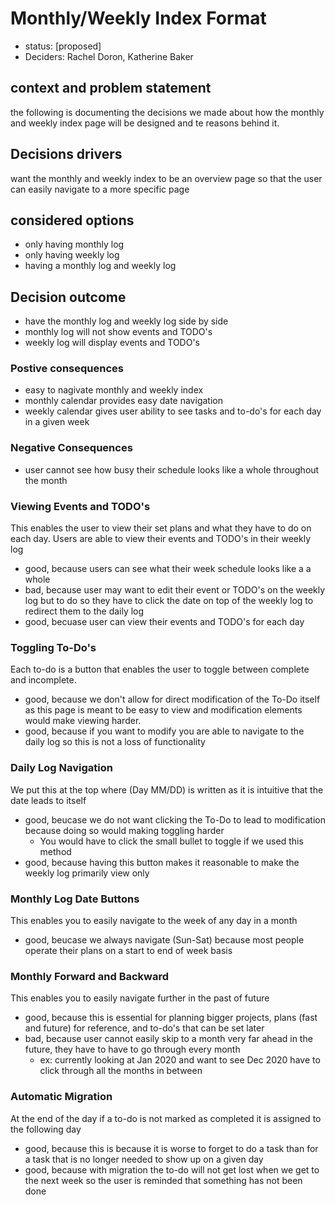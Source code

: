 # Monthly/Weekly Index Format
- status: [proposed] 
- Deciders: Rachel Doron, Katherine Baker 

## context and problem statement 
the following is documenting the decisions we made about how the monthly and weekly index page will be designed and te reasons behind it. 

## Decisions drivers 
want the monthly and weekly index to be an overview page so that the user can easily navigate to a more specific page

## considered options 
- only having monthly log 
- only having weekly log 
- having a monthly log and weekly log 

## Decision outcome 
- have the monthly log and weekly log side by side 
- monthly log will not show events and TODO's
- weekly log will display events and TODO's 

### Postive consequences 
- easy to nagivate monthly and weekly index 
-  monthly calendar provides easy date navigation
-  weekly calendar gives user ability to see tasks and to-do's for each day in a given week

### Negative Consequences 
- user cannot see how busy their schedule looks like a whole throughout the month 

### Viewing Events and TODO's 
This enables the user to view their set plans and what they have to do on each day. Users are able to view their events and TODO's in their weekly log 
  
- good, because users can see what their week schedule looks like a a whole 
- bad, because user may want to edit their event or TODO's on the weekly log but to do so they have to click the date on top of the weekly log to redirect them to the daily log 
- good, becuase user can view their events and TODO's for each day 

### Toggling To-Do's
Each to-do is a button that enables the user to toggle between complete and incomplete.
  
- good, because we don't allow for direct modification of the To-Do itself as this page is meant to be easy to view and modification elements would make viewing harder.
- good, because if you want to modify you are able to navigate to the daily log so this is not a loss of functionality
​
### Daily Log Navigation
We put this at the top where (Day MM/DD) is written as it is intuitive that the date leads to itself
  
- good, beucase we do not want clicking the To-Do to lead to modification because doing so would making toggling harder
  - You would have to click the small bullet to toggle if we used this method
- good, because having this button makes it reasonable to make the weekly log primarily view only
​
### Monthly Log Date Buttons
This enables you to easily navigate to the week of any day in a month
  
- good, beucase we always navigate (Sun-Sat) because most people operate their plans on a start to end of week basis
  
### Monthly Forward and Backward
This enables you to easily navigate further in the past of future
  
- good, because this is essential for planning bigger projects, plans (fast and future) for reference, and to-do's that can be set later
- bad, because user cannot easily skip to a month very far ahead in the future, they have to have to go through every month
  - ex: currently looking at Jan 2020 and want to see Dec 2020 have to click through all the months in between 
​
### Automatic Migration
At the end of the day if a to-do is not marked as completed it is assigned to the following day

- good, because this is because it is worse to forget to do a task than for a task that is no longer needed to show up on a given day 
- good, because with migration the to-do will not get lost when we get to the next week so the user is reminded that something has not been done 



